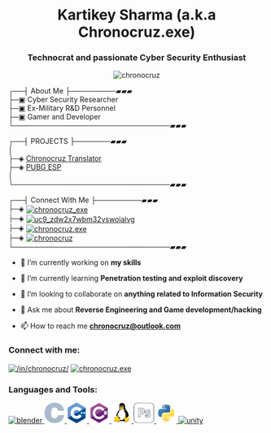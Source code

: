 <h1 align="center">Kartikey Sharma (a.k.a Chronocruz.exe)</h1>
<h3 align="center">Technocrat and passionate Cyber Security Enthusiast</h3>

<p align="center"> <img src="https://komarev.com/ghpvc/?username=chronocruz&label=Profile%20views&color=0e75b6&style=flat" alt="chronocruz" /> </p>

┌──┤ About Me ├─────────▰▰▰<br>
├─▣ Cyber Security Researcher<br>
├─▣ Ex-Military R&D Personnel<br>
├─▣ Gamer and Developer<br>
└───────────────────────────────▰▰▰<br>

┌──┤ PROJECTS ├───────▰▰▰<br>
│<br>
├─◈ <a href="https://github.com/chronocruz/Chronocruz-Translator" target = "blank">Chronocruz Translator</a><br>
├─◈ <a href="https://github.com/chronocruz/PUBG-ESP" target = "blank">PUBG ESP</a><br>
│<br>
└───────────────────────────────▰▰▰<br>

┌──┤ Connect With Me ├─────────▰▰▰<br>
├─◈ <a href="https://twitter.com/chronocruz_exe" target="blank"><img align="center" src="https://cdn.jsdelivr.net/npm/simple-icons@3.0.1/icons/twitter.svg" alt="chronocruz_exe" height="30" width="40" /></a><br>
├─◈ <a href="https://www.youtube.com/channel/UC9_zDw2x7WBM32VSwoiALvg" target="blank"><img align="center" src="https://cdn.jsdelivr.net/npm/simple-icons@3.0.1/icons/youtube.svg" alt="uc9_zdw2x7wbm32vswoialvg" height="30" width="40" /></a><br>
├─◈ <a href="https://instagram.com/chronocruz.exe" target="blank"><img align="center" src="https://cdn.jsdelivr.net/npm/simple-icons@3.0.1/icons/instagram.svg" alt="chronocruz.exe" height="30" width="40" /></a><br>
├─◈ <a href="https://linkedin.com/in/chronocruz/" target="blank"><img align="center" src="https://cdn.jsdelivr.net/npm/simple-icons@3.0.1/icons/linkedin.svg" alt="chronocruz" height="30" width="40" /></a><br>
└───────────────────────────────▰▰▰
- 🔭 I’m currently working on **my skills**

- 🌱 I’m currently learning **Penetration testing and exploit discovery**

- 👯 I’m looking to collaborate on **anything related to Information Security**

- 💬 Ask me about **Reverse Engineering and Game development/hacking**

- 📫 How to reach me **chronocruz@outlook.com**

<h3 align="left">Connect with me:</h3>
<p align="left">
<a href="https://linkedin.com/in//in/chronocruz/" target="blank"><img align="center" src="https://cdn.jsdelivr.net/npm/simple-icons@3.0.1/icons/linkedin.svg" alt="/in/chronocruz/" height="30" width="40" /></a>
<a href="https://instagram.com/chronocruz.exe" target="blank"><img align="center" src="https://cdn.jsdelivr.net/npm/simple-icons@3.0.1/icons/instagram.svg" alt="chronocruz.exe" height="30" width="40" /></a>
</p>

<h3 align="left">Languages and Tools:</h3>
<p align="left"> <a href="https://www.blender.org/" target="_blank"> <img src="https://download.blender.org/branding/community/blender_community_badge_white.svg" alt="blender" width="40" height="40"/> </a> <a href="https://www.cprogramming.com/" target="_blank"> <img src="https://raw.githubusercontent.com/devicons/devicon/master/icons/c/c-original.svg" alt="c" width="40" height="40"/> </a> <a href="https://www.w3schools.com/cpp/" target="_blank"> <img src="https://raw.githubusercontent.com/devicons/devicon/master/icons/cplusplus/cplusplus-original.svg" alt="cplusplus" width="40" height="40"/> </a> <a href="https://www.w3schools.com/cs/" target="_blank"> <img src="https://raw.githubusercontent.com/devicons/devicon/master/icons/csharp/csharp-original.svg" alt="csharp" width="40" height="40"/> </a> <a href="https://www.linux.org/" target="_blank"> <img src="https://raw.githubusercontent.com/devicons/devicon/master/icons/linux/linux-original.svg" alt="linux" width="40" height="40"/> </a> <a href="https://www.photoshop.com/en" target="_blank"> <img src="https://raw.githubusercontent.com/devicons/devicon/master/icons/photoshop/photoshop-line.svg" alt="photoshop" width="40" height="40"/> </a> <a href="https://www.python.org" target="_blank"> <img src="https://raw.githubusercontent.com/devicons/devicon/master/icons/python/python-original.svg" alt="python" width="40" height="40"/> </a> <a href="https://unity.com/" target="_blank"> <img src="https://www.vectorlogo.zone/logos/unity3d/unity3d-icon.svg" alt="unity" width="40" height="40"/> </a> </p>
